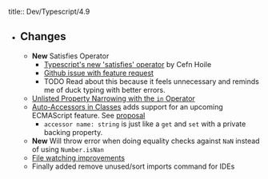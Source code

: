 title:: Dev/Typescript/4.9

- ## Changes
	- **New** Satisfies Operator
		- [Typescript's new 'satisfies' operator](https://medium.com/@cefn/typescript-satisfies-6ba52e74cb2f) by Cefn Hoile
		- [Github issue with feature request](https://github.com/microsoft/TypeScript/issues/47920)
		- TODO Read about this because it feels unnecessary and reminds me of duck typing with better errors.
	- [Unlisted Property Narrowing with the `in` Operator](https://devblogs.microsoft.com/typescript/announcing-typescript-4-9/#unlisted-property-narrowing-with-the-in-operator)
	- [Auto-Accessors in Classes](https://devblogs.microsoft.com/typescript/announcing-typescript-4-9/#auto-accessors-in-classes) adds support for an upcoming ECMAScript feature.  See [proposal](https://github.com/tc39/proposal-grouped-and-auto-accessors)
		- `accessor name: string` is just like a `get` and `set` with a private backing property.
	- **New** Will throw error when doing equality checks against `NaN` instead of using `Number.isNan`
	- [File watching improvements](https://github.com/tc39/proposal-grouped-and-auto-accessors)
	- Finally added remove unused/sort imports command for IDEs